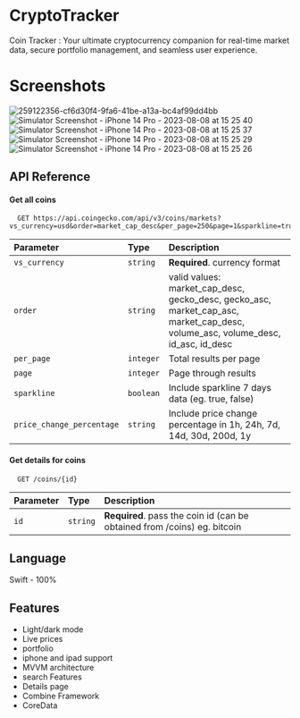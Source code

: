 # CryptoTracker
Coin Tracker : Your ultimate cryptocurrency companion for real-time market data, secure portfolio management, and seamless user experience.

# Screenshots 
![259122356-cf6d30f4-9fa6-41be-a13a-bc4af99dd4bb](https://github.com/dhruvshrivastava18/CryptoTracker/assets/70341587/4f28fdbb-982f-4bac-930f-5aed9071801c)
![Simulator Screenshot - iPhone 14 Pro - 2023-08-08 at 15 25 40](https://github.com/dhruvshrivastava18/CryptoTracker/assets/70341587/c04370ab-b0d2-454d-91e8-20496a43ed3b)
![Simulator Screenshot - iPhone 14 Pro - 2023-08-08 at 15 25 37](https://github.com/dhruvshrivastava18/CryptoTracker/assets/70341587/dbea6b76-da7f-43ea-91ce-6798a09b6037)
![Simulator Screenshot - iPhone 14 Pro - 2023-08-08 at 15 25 29](https://github.com/dhruvshrivastava18/CryptoTracker/assets/70341587/6357df21-d838-4a07-939d-30f0565e4f70)
![Simulator Screenshot - iPhone 14 Pro - 2023-08-08 at 15 25 26](https://github.com/dhruvshrivastava18/CryptoTracker/assets/70341587/6cb0c753-6ca8-4020-8170-7c95325cfe10)

## API Reference

#### Get all coins

```http
  GET https://api.coingecko.com/api/v3/coins/markets?vs_currency=usd&order=market_cap_desc&per_page=250&page=1&sparkline=true&price_change_percentage=24h
```

| Parameter | Type     | Description                |
| :-------- | :------- | :------------------------- |
| `vs_currency` | `string` | **Required**. currency format |
| `order` | `string` | valid values: market_cap_desc, gecko_desc, gecko_asc, market_cap_asc, market_cap_desc, volume_asc, volume_desc, id_asc, id_desc |
| `per_page` | `integer` |  Total results per page |
| `page` | `integer` | Page through results |
| `sparkline` | `boolean` | Include sparkline 7 days data (eg. true, false)
| `price_change_percentage` | `string` | Include price change percentage in 1h, 24h, 7d, 14d, 30d, 200d, 1y |

 

#### Get details for coins

```http
  GET /coins/{id}
```

| Parameter | Type     | Description                       |
| :-------- | :------- | :-------------------------------- |
| `id`      | `string` | **Required**. pass the coin id (can be obtained from /coins) eg. bitcoin |




## Language

 Swift - 100%




## Features

- Light/dark mode 
- Live prices
- portfolio 
- iphone and ipad support
- MVVM architecture
- search Features
- Details page 
- Combine Framework 
- CoreData
